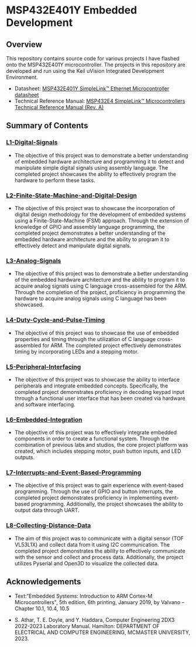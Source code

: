 # MSP432E401Y Embedded Development

## Overview

This repository contains source code for various projects I have flashed onto the MSP432E401Y microcontroller. The projects in this repository are developed and run using the Keil uVision Integrated Development Environment.
* Datasheet: [MSP432E401Y SimpleLink™ Ethernet Microcontroller datasheet
](https://www.ti.com/lit/ds/symlink/msp432e401y.pdf?ts=1680591182321&ref_url=https%253A%252F%252Fwww.ti.com%252Fproduct%252FMSP432E401Y) 
* Technical Reference Manual: [MSP432E4 SimpleLink™ Microcontrollers Technical Reference Manual (Rev. A)
](https://www.ti.com/lit/ug/slau723a/slau723a.pdf?ts=1680543144407&ref_url=https%253A%252F%252Fwww.google.com%252F)

## Summary of Contents

### [L1-Digital-Signals](L1-Digital-Signals)
* The objective of this project was to demonstrate a better understanding of embedded hardware architecture and programming it to detect and manipulate simple digital signals using assembly language. The completed project showcases the ability to effectively program the hardware to perform these tasks.

### [L2-Finite-State-Machine-and-Digital-Design](L2-Finite-State-Machine-and-Digital-Design)
* The objective of this project was to showcase the incorporation of digital design methodology for the development of embedded systems using a Finite-State-Machine (FSM) approach. Through the extension of knowledge of GPIO and assembly language programming, the completed project demonstrates a better understanding of the embedded hardware architecture and the ability to program it to effectively detect and manipulate digital signals.

### [L3-Analog-Signals](L3-Analog-Signals)
* The objective of this project was to demonstrate a better understanding of the embedded hardware architecture and the ability to program it to acquire analog signals using C language cross-assembled for the ARM. Through the completion of the project, proficiency in programming the hardware to acquire analog signals using C language has been showcased.

### [L4-Duty-Cycle-and-Pulse-Timing](L4-Duty-Cycle-and-Pulse-Timing)
* The objective of this project was to showcase the use of embedded properties and timing through the utilization of C language cross-assembled for ARM. The completed project effectively demonstrates timing by incorporating LEDs and a stepping motor.

### [L5-Peripheral-Interfacing](L5-Peripheral-Interfacing)
* The objective of this project was to showcase the ability to interface peripherals and integrate embedded concepts. Specifically, the completed project demonstrates proficiency in decoding keypad input through a functional user interface that has been created via hardware and software interfacing.

### [L6-Embedded-Integration](L6-Embedded-Integration)
* The objective of this project was to effectively integrate embedded components in order to create a functional system. Through the combination of previous labs and studios, the core project platform was created, which includes stepping motor, push button inputs, and LED outputs. 

### [L7-Interrupts-and-Event-Based-Programming](L7-Interrupts-and-Event-Based-Programming)
* The objective of this project was to gain experience with event-based programming. Through the use of GPIO and button interrupts, the completed project demonstrates proficiency in implementing event-based programming. Additionally, the project showcases the ability to output data through UART.

### [L8-Collecting-Distance-Data](L8-Collecting-Distance-Data)
* The aim of this project was to communicate with a digital sensor (TOF VL53L1X) and collect data from it using I2C communication. The completed project demonstrates the ability to effectively communicate with the sensor and collect and process data. Additionally, the project utilizes Pyserial and Open3D to visualize the collected data.

## Acknowledgements

* Text:“Embedded Systems: Introduction to ARM Cortex-M Microcontrollers", 5th edition,
6th printing, January 2019, by Valvano – Chapter 10.1, 10.4, 10.5

* S. Athar, T. E. Doyle, and Y. Haddara, Computer Engineering 2DX3 2022-2023 Laboratory Manual. Hamilton: 
DEPARTMENT OF ELECTRICAL AND COMPUTER ENGINEERING, MCMASTER
UNIVERSITY, 2023.
